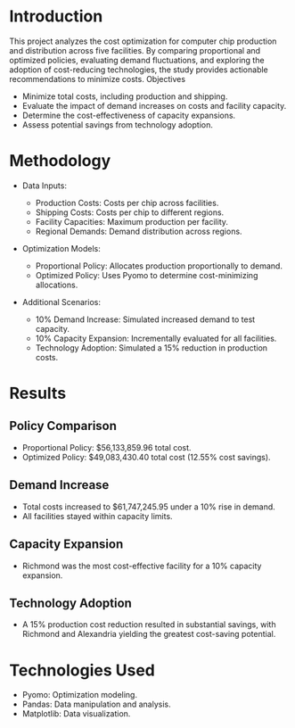 # Introduction

This project analyzes the cost optimization for computer chip production and distribution across five facilities. By comparing proportional and optimized policies, evaluating demand fluctuations, and exploring the adoption of cost-reducing technologies, the study provides actionable recommendations to minimize costs.
Objectives

- Minimize total costs, including production and shipping.
- Evaluate the impact of demand increases on costs and facility capacity.
- Determine the cost-effectiveness of capacity expansions.
- Assess potential savings from technology adoption.

# Methodology

- Data Inputs:
  - Production Costs: Costs per chip across facilities.
  - Shipping Costs: Costs per chip to different regions.
  - Facility Capacities: Maximum production per facility.
  - Regional Demands: Demand distribution across regions.

- Optimization Models:
  - Proportional Policy: Allocates production proportionally to demand.
  - Optimized Policy: Uses Pyomo to determine cost-minimizing allocations.

- Additional Scenarios:
  - 10% Demand Increase: Simulated increased demand to test capacity.
  - 10% Capacity Expansion: Incrementally evaluated for all facilities.
  - Technology Adoption: Simulated a 15% reduction in production costs.

# Results
## Policy Comparison

- Proportional Policy: $56,133,859.96 total cost.
- Optimized Policy: $49,083,430.40 total cost (12.55% cost savings).

## Demand Increase

- Total costs increased to $61,747,245.95 under a 10% rise in demand.
- All facilities stayed within capacity limits.

## Capacity Expansion

- Richmond was the most cost-effective facility for a 10% capacity expansion.

## Technology Adoption

- A 15% production cost reduction resulted in substantial savings, with Richmond and Alexandria yielding the greatest cost-saving potential.

# Technologies Used

- Pyomo: Optimization modeling.
- Pandas: Data manipulation and analysis.
- Matplotlib: Data visualization.
